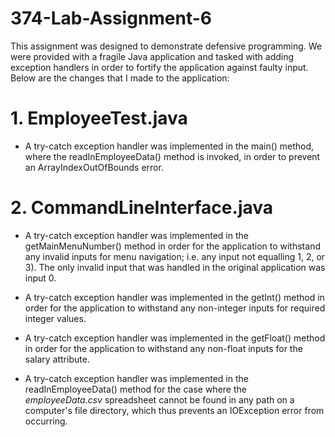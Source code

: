 # 374-Lab-Assignment-6

This assignment was designed to demonstrate defensive programming. We were provided with a fragile Java application and tasked with adding exception handlers in order to fortify the application against faulty input. Below are the changes that I made to the application:

# 1. EmployeeTest.java

- A try-catch exception handler was implemented in the main() method, where the readInEmployeeData() method is invoked, in order to prevent an ArrayIndexOutOfBounds error.

# 2. CommandLineInterface.java 

- A try-catch exception handler was implemented in the getMainMenuNumber() method in order for the application to withstand any invalid inputs for menu navigation; i.e. any input not equalling 1, 2, or 3). The only invalid input that was handled in the original application was input 0.

- A try-catch exception handler was implemented in the getInt() method in order for the application to withstand any non-integer inputs for required integer values.

- A try-catch exception handler was implemented in the getFloat() method in order for the application to withstand any non-float inputs for the salary attribute.

- A try-catch exception handler was implemented in the readInEmployeeData() method for the case where the *employeeData.csv* spreadsheet cannot be found in any path on a computer's file directory, which thus prevents an IOException error from occurring.
